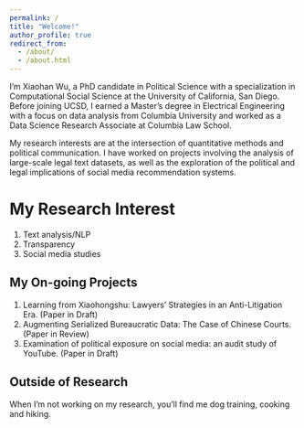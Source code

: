 ```yaml
---
permalink: /
title: "Welcome!"
author_profile: true
redirect_from: 
  - /about/
  - /about.html
---
```

I’m Xiaohan Wu, a PhD candidate in Political Science with a specialization in Computational Social Science at the University of California, San Diego. Before joining UCSD, I earned a Master’s degree in Electrical Engineering with a focus on data analysis from Columbia University and worked as a Data Science Research Associate at Columbia Law School.

My research interests are at the intersection of quantitative methods and political communication. I have worked on projects involving the analysis of large-scale legal text datasets, as well as the exploration of the political and legal implications of social media recommendation systems.


My Research Interest
======
1. Text analysis/NLP
2. Transparency
3. Social media studies

My On-going Projects
------
1. Learning from Xiaohongshu: Lawyers’ Strategies in an Anti-Litigation Era. (Paper in Draft)
2. Augmenting Serialized Bureaucratic Data: The Case of Chinese Courts. (Paper in Review)
3. Examination of political exposure on social media: an audit study of YouTube. (Paper in Draft)
   
Outside of Research
------
When I’m not working on my research, you’ll find me dog training, cooking and hiking.
